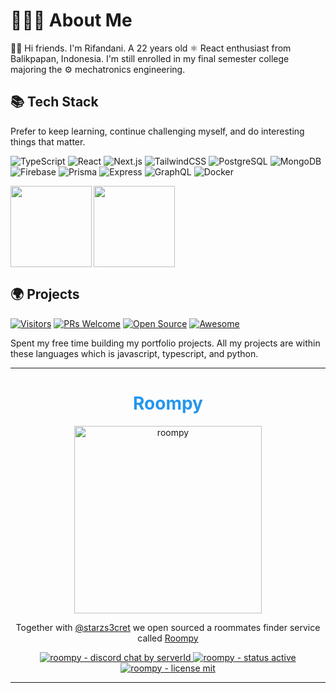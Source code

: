 # 👨🏻‍💻 About Me

🙋‍♂️ Hi friends. I'm Rifandani. A 22 years old ⚛ React enthusiast from Balikpapan, Indonesia. I'm still enrolled in my final semester college majoring the ⚙ mechatronics engineering.

## 📚 Tech Stack

Prefer to keep learning, continue challenging myself, and do interesting things that matter.

![TypeScript](https://img.shields.io/badge/Typescript-Language-3178C6?style=for-the-badge&logo=typescript)
![React](https://img.shields.io/badge/React-Frontend-61DAFB?style=for-the-badge&logo=react)
![Next.js](https://img.shields.io/badge/Next.js-SSR-FFFFFF?style=for-the-badge&logo=next.js)
![TailwindCSS](https://img.shields.io/badge/TailwindCSS-CSS-38B2AC?style=for-the-badge&logo=tailwind-css)
![PostgreSQL](https://img.shields.io/badge/PostgreSQL-SQL-336791?style=for-the-badge&logo=postgresql)
![MongoDB](https://img.shields.io/badge/MongoDB-NoSQL-47A248?style=for-the-badge&logo=mongodb)
![Firebase](https://img.shields.io/badge/Firebase-Storage-FFCB2B?style=for-the-badge&logo=firebase)
![Prisma](https://img.shields.io/badge/Prisma-ORM-000000?style=for-the-badge&logo=prisma)
![Express](https://img.shields.io/badge/Express-Framework-90C53F?style=for-the-badge&logo=express)
![GraphQL](https://img.shields.io/badge/GraphQL-API-E10098?style=for-the-badge&logo=graphql)
![Docker](https://img.shields.io/badge/Docker-Container-2496ED?style=for-the-badge&logo=docker)

<img align="left" height='130px' src="https://github-readme-stats.vercel.app/api?username=rifandani&show_icons=true&include_all_commits=true&line_height=21" />

<img align="" height='130px' src="https://github-readme-stats.vercel.app/api/top-langs/?username=rifandani&layout=compact" />

## 🌍 Projects

[![Visitors](https://visitor-badge.glitch.me/badge?page_id=rifandani.visitor-badge)](https://github.com/rifandani)
[![PRs Welcome](https://img.shields.io/badge/PRs-welcome-brightgreen.svg?logo=github)](https://github.com/rifandani)
[![Open Source](https://badges.frapsoft.com/os/v1/open-source.svg?v=103)](https://opensource.org/)
[![Awesome](https://cdn.rawgit.com/sindresorhus/awesome/d7305f38d29fed78fa85652e3a63e154dd8e8829/media/badge.svg)](https://github.com/sindresorhus/awesome)

Spent my free time building my portfolio projects. All my projects are within these languages which is javascript, typescript, and python.

---

<h1 style="color: #2496ED;" align="center">
  Roompy
</h1>

<a href="https://roompy.vercel.app">
  <p align="center">
    <img src="https://i.ibb.co/vHk5H3V/roompy.png" alt="roompy" height="300">
  </p>

</a>

<p align="center">
  Together with <a href="https://github.com/starzs3cret">@starzs3cret</a> we open sourced a roommates finder service called <a href="https://github.com/rifandani/roompy-web">Roompy</a>
</p>

<p align="center">
  <a href="https://discord.gg/NZYu9K7dJf">
    <img src="https://img.shields.io/discord/483598191074213888?style=for-the-badge" alt="roompy - discord chat by serverId" />
  </a>

  <a href="https://roompy.vercel.app">
    <img src="https://img.shields.io/badge/Status-Active-green.svg?style=for-the-badge&color=2496ED" alt="roompy - status active" />
  </a>

  <a href="https://github.com/rifandani/roompy-web/blob/master/LICENSE">
    <img src="https://img.shields.io/apm/l/atomic-design-ui.svg?style=for-the-badge&color=fff" alt="roompy - license mit" />
  </a>
</p>

---
